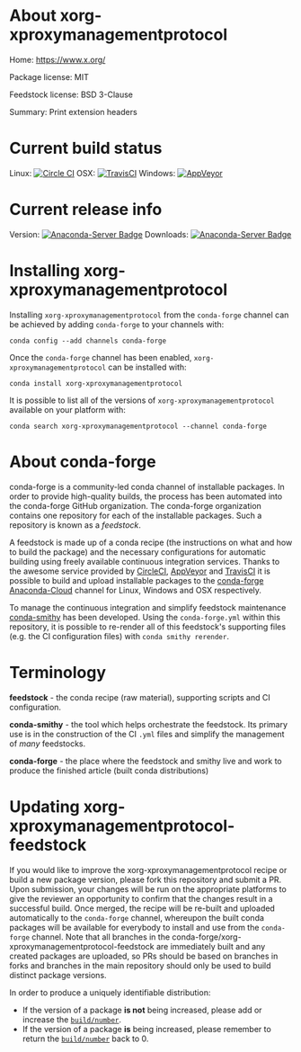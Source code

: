About xorg-xproxymanagementprotocol
===================================

Home: https://www.x.org/

Package license: MIT

Feedstock license: BSD 3-Clause

Summary: Print extension headers



Current build status
====================

Linux: [![Circle CI](https://circleci.com/gh/conda-forge/xorg-xproxymanagementprotocol-feedstock.svg?style=shield)](https://circleci.com/gh/conda-forge/xorg-xproxymanagementprotocol-feedstock)
OSX: [![TravisCI](https://travis-ci.org/conda-forge/xorg-xproxymanagementprotocol-feedstock.svg?branch=master)](https://travis-ci.org/conda-forge/xorg-xproxymanagementprotocol-feedstock)
Windows: [![AppVeyor](https://ci.appveyor.com/api/projects/status/github/conda-forge/xorg-xproxymanagementprotocol-feedstock?svg=True)](https://ci.appveyor.com/project/conda-forge/xorg-xproxymanagementprotocol-feedstock/branch/master)

Current release info
====================
Version: [![Anaconda-Server Badge](https://anaconda.org/conda-forge/xorg-xproxymanagementprotocol/badges/version.svg)](https://anaconda.org/conda-forge/xorg-xproxymanagementprotocol)
Downloads: [![Anaconda-Server Badge](https://anaconda.org/conda-forge/xorg-xproxymanagementprotocol/badges/downloads.svg)](https://anaconda.org/conda-forge/xorg-xproxymanagementprotocol)

Installing xorg-xproxymanagementprotocol
========================================

Installing `xorg-xproxymanagementprotocol` from the `conda-forge` channel can be achieved by adding `conda-forge` to your channels with:

```
conda config --add channels conda-forge
```

Once the `conda-forge` channel has been enabled, `xorg-xproxymanagementprotocol` can be installed with:

```
conda install xorg-xproxymanagementprotocol
```

It is possible to list all of the versions of `xorg-xproxymanagementprotocol` available on your platform with:

```
conda search xorg-xproxymanagementprotocol --channel conda-forge
```


About conda-forge
=================

conda-forge is a community-led conda channel of installable packages.
In order to provide high-quality builds, the process has been automated into the
conda-forge GitHub organization. The conda-forge organization contains one repository
for each of the installable packages. Such a repository is known as a *feedstock*.

A feedstock is made up of a conda recipe (the instructions on what and how to build
the package) and the necessary configurations for automatic building using freely
available continuous integration services. Thanks to the awesome service provided by
[CircleCI](https://circleci.com/), [AppVeyor](http://www.appveyor.com/)
and [TravisCI](https://travis-ci.org/) it is possible to build and upload installable
packages to the [conda-forge](https://anaconda.org/conda-forge)
[Anaconda-Cloud](http://docs.anaconda.org/) channel for Linux, Windows and OSX respectively.

To manage the continuous integration and simplify feedstock maintenance
[conda-smithy](http://github.com/conda-forge/conda-smithy) has been developed.
Using the ``conda-forge.yml`` within this repository, it is possible to re-render all of
this feedstock's supporting files (e.g. the CI configuration files) with ``conda smithy rerender``.


Terminology
===========

**feedstock** - the conda recipe (raw material), supporting scripts and CI configuration.

**conda-smithy** - the tool which helps orchestrate the feedstock.
                   Its primary use is in the construction of the CI ``.yml`` files
                   and simplify the management of *many* feedstocks.

**conda-forge** - the place where the feedstock and smithy live and work to
                  produce the finished article (built conda distributions)


Updating xorg-xproxymanagementprotocol-feedstock
================================================

If you would like to improve the xorg-xproxymanagementprotocol recipe or build a new
package version, please fork this repository and submit a PR. Upon submission,
your changes will be run on the appropriate platforms to give the reviewer an
opportunity to confirm that the changes result in a successful build. Once
merged, the recipe will be re-built and uploaded automatically to the
`conda-forge` channel, whereupon the built conda packages will be available for
everybody to install and use from the `conda-forge` channel.
Note that all branches in the conda-forge/xorg-xproxymanagementprotocol-feedstock are
immediately built and any created packages are uploaded, so PRs should be based
on branches in forks and branches in the main repository should only be used to
build distinct package versions.

In order to produce a uniquely identifiable distribution:
 * If the version of a package **is not** being increased, please add or increase
   the [``build/number``](http://conda.pydata.org/docs/building/meta-yaml.html#build-number-and-string).
 * If the version of a package **is** being increased, please remember to return
   the [``build/number``](http://conda.pydata.org/docs/building/meta-yaml.html#build-number-and-string)
   back to 0.
